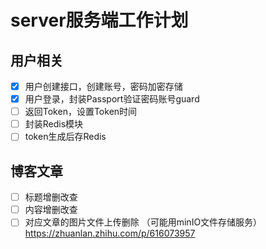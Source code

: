# server服务端工作计划

## 用户相关
- [x] 用户创建接口，创建账号，密码加密存储
- [x] 用户登录，封装Passport验证密码账号guard
- [ ] 返回Token，设置Token时间
- [ ] 封装Redis模块
- [ ] token生成后存Redis

## 博客文章
- [ ] 标题增删改查
- [ ] 内容增删改查
- [ ] 对应文章的图片文件上传删除 （可能用minIO文件存储服务）https://zhuanlan.zhihu.com/p/616073957
